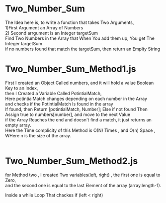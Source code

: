 # Two_Number_Sum
The Idea here is, to write a function that takes Two Arguments,<br />
 1)First Argument an Array of Numbers <br />
 2) Second arrgument is an Integer targetSum<br />
Find Two Numbers in the Array that When You add them up, You get The Integer targetSum <br />
if no numbers found that match the targetSum, then return an Emplty String

# Two_Number_Sum_Method1.js
  First I created an Object Called numbers, and it will hold a value Boolean Key to an Index,<br />
  then I Created a Variable Called PotintialMatch,<br />
  Here potintialMatch changes depending on each number in the Array<br />
  and checks if the PotintialMatch Is found in the array<br />
  If found, then Return [potintialMatch, Number];
  Else if not found Then Assign true to numbers[number], and move to the next Value<br />
  if the Array Reaches the end and doesn't find a match, it just returns an empty array.<br />
  Here the Time complicity of this Method is O(N) Times , and O(n) Space , WHere n is the size of the array.<br />
<br />

# Two_Number_Sum_Method2.js
 for Method two , I created Two variables(left, right) , the first one is equal to Zero, <br />
 and the second one is equal to the last Element of the array (array.length-1). <br />
 

 Inside a while Loop That chackes if (left < right)<br />
